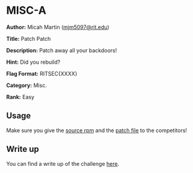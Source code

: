 # MISC-A

__Author:__ Micah Martin (mjm5097@rit.edu)

__Title:__ Patch Patch

__Description:__ Patch away all your backdoors!

__Hint:__ Did you rebuild?

__Flag Format:__ RITSEC{XXXX}

__Category:__ Misc.

__Rank:__ Easy

## Usage
Make sure you give the [source rpm](./patch-2.7.1-10.el7.centos.src.rpm) and the [patch file](./patch-patch.patch) to the competitors!

## Write up
You can find a write up of the challenge [here](./writeup.md).